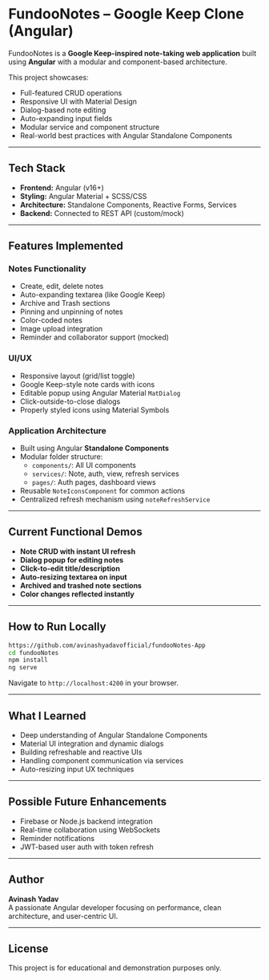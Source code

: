 #  FundooNotes – Google Keep Clone (Angular)

FundooNotes is a **Google Keep-inspired note-taking web application** built using **Angular** with a modular and component-based architecture.

This project showcases:
- Full-featured CRUD operations
- Responsive UI with Material Design
- Dialog-based note editing
- Auto-expanding input fields
- Modular service and component structure
- Real-world best practices with Angular Standalone Components

---

##  Tech Stack

- **Frontend:** Angular (v16+)
- **Styling:** Angular Material + SCSS/CSS
- **Architecture:** Standalone Components, Reactive Forms, Services
- **Backend:** Connected to REST API (custom/mock)

---

## Features Implemented

### Notes Functionality
- Create, edit, delete notes
- Auto-expanding textarea (like Google Keep)
- Archive and Trash sections
- Pinning and unpinning of notes
- Color-coded notes
- Image upload integration
- Reminder and collaborator support (mocked)

### UI/UX
- Responsive layout (grid/list toggle)
- Google Keep-style note cards with icons
- Editable popup using Angular Material `MatDialog`
- Click-outside-to-close dialogs
- Properly styled icons using Material Symbols

### Application Architecture
- Built using Angular **Standalone Components**
- Modular folder structure:
  - `components/`: All UI components
  - `services/`: Note, auth, view, refresh services
  - `pages/`: Auth pages, dashboard views
- Reusable `NoteIconsComponent` for common actions
- Centralized refresh mechanism using `noteRefreshService`

---

## Current Functional Demos

-  **Note CRUD with instant UI refresh**
-  **Dialog popup for editing notes**
-  **Click-to-edit title/description**
-  **Auto-resizing textarea on input**
-  **Archived and trashed note sections**
-  **Color changes reflected instantly**

---

##  How to Run Locally

```bash
https://github.com/avinashyadavofficial/fundooNotes-App
cd fundooNotes
npm install
ng serve
```

Navigate to `http://localhost:4200` in your browser.

---

## What I Learned

- Deep understanding of Angular Standalone Components
- Material UI integration and dynamic dialogs
- Building refreshable and reactive UIs
- Handling component communication via services
- Auto-resizing input UX techniques

---

## Possible Future Enhancements

- Firebase or Node.js backend integration
- Real-time collaboration using WebSockets
- Reminder notifications
- JWT-based user auth with token refresh

---

## Author

**Avinash Yadav**  
A passionate Angular developer focusing on performance, clean architecture, and user-centric UI.

---

## License

This project is for educational and demonstration purposes only.
